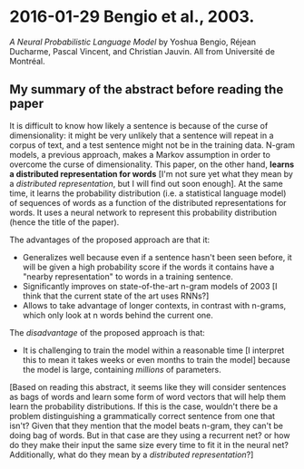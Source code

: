 # 2016-01-29 Bengio et al., 2003.
*A Neural Probabilistic Language Model* by Yoshua Bengio, Réjean Ducharme, Pascal Vincent, and Christian Jauvin. All from Université de Montréal.

## My summary of the abstract before reading the paper
It is difficult to know how likely a sentence is because of the curse of dimensionality: it might be very unlikely that a sentence will repeat in a corpus of text, and a test sentence might not be in the training data. N-gram models, a previous approach, makes a Markov assumption in order to overcome the curse of dimensionality. This paper, on the other hand, **learns a distributed representation for words** [I'm not sure yet what they mean by a *distributed representation*, but I will find out soon enough]. At the same time, it learns the probability distribution (i.e. a statistical language model) of sequences of words as a function of the distributed representations for words. It uses a neural network to represent this probability distribution (hence the title of the paper).

The advantages of the proposed approach are that it:

* Generalizes well because even if a sentence hasn't been seen before, it will be given a high probability score if the words it contains have a "nearby representation" to words in a training sentence.
* Significantly improves on state-of-the-art n-gram models of 2003 [I think that the current state of the art uses RNNs?]
* Allows to take advantage of longer contexts, in contrast with n-grams, which only look at n words behind the current one.

The *disadvantage* of the proposed approach is that:

* It is challenging to train the model within a reasonable time [I interpret this to mean it takes weeks or even months to train the model] because the model is large, containing *millions* of parameters.

[Based on reading this abstract, it seems like they will consider sentences as bags of words and learn some form of word vectors that will help them learn the probability distributions. If this is the case, wouldn't there be a problem distinguishing a grammatically correct sentence from one that isn't? Given that they mention that the model beats n-gram, they can't be doing bag of words. But in that case are they using a recurrent net? or how do they make their input the same size every time to fit it in the neural net? Additionally, what do they mean by a *distributed representation*?]
